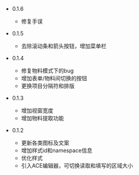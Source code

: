* 0.1.6
    - 修复手误

* 0.1.5
    - 去除滚动条和箭头按钮，增加菜单栏

* 0.1.4
    - 修复物料模式下的bug
    - 增加表单/物料间切换的按钮
    - 更换项目分隔符和排版

* 0.1.3
    - 增加视窗宽度
    - 增加物料提取功能

* 0.1.2
    - 更新各类图标及文案
    - 增加样式id和namespace信息
    - 优化样式
    - 引入ACE编辑器，可切换读取和填写的区域大小

